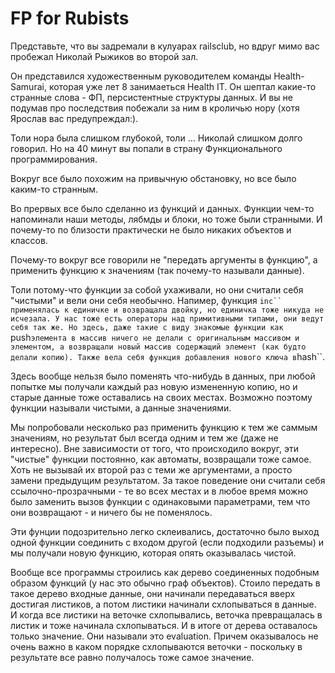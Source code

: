 # FP for Rubists

Представьте, что вы задремали в кулуарах railsclub, но вдруг мимо вас пробежал
Николай Рыжиков во второй зал.

Он представился художественным руководителем команды Health-Samurai, которая уже лет
8 занимаеться Health IT. Он шептал какие-то странные слова - ФП, персистентные структуры данных.
И вы не подумав про последствия побежали за ним в кроличью нору (хотя Ярослав вас предупреждал:).

Толи нора была слишком глубокой, толи ... Николай слишком долго говорил.
Но на 40 минут вы попали в страну Функционального программирования.

Вокруг все было похожим на привычную обстановку, но все было каким-то странным.

Во прервых все было сделанно из функций и данных. Функции чем-то напоминали
наши методы, лябмды и блоки, но тоже были странными. 
И почему-то по близости практически не было никаких объектов и классов.


Почему-то вокруг все говорили не "передать аргументы в функцию", а применить функцию
к значениям (так почему-то называли данные).

Толи потому-что функции за собой ухаживали, но они считали себя "чистыми" и вели они себя
необычно. Напимер, функция ```inc`` применялась к единичке и возвращала двойку, но единичка
тоже никуда не исчезала. У нас тоже есть операторы над примитивными типами, они ведут себя так же.
Но здесь, даже такие с виду знакомые функции как ```push``` элемента в массив ничего не делали
с оригинальным массивом и элементом, а возвращали новый массив содержащий элемент (как будто делали
копию). Также вела себя функция добавления нового ключа в ```hash``.

Здесь вообще нельзя было поменять что-нибудь в данных, при любой попытке мы получали каждый раз новую измененную копию, но и старые данные тоже оставались на своих местах. Возможно поэтому функции называли чистыми, а данные значениями.

Мы попробовали несколько раз применить функцию к тем же саммым значениям, но результат был всегда
одним и тем же (даже не интересно). Вне зависимости от того, что происходило вокруг, эти "чистые" функции
постоянно, как автоматы, возвращали тоже самое. Хоть не вызывай их второй раз с теми же аргументами, 
а просто замени предыдущим результатом. За такое поведение они считали себя ссылочно-прозрачными - те во всех местах и в любое время можно было заменить вызов функции с одинаковыми параметрами, тем что они возвращают - и ничего бы не поменялось.


Эти фунции подозрительно легко склеивались, достаточно было выход одной функции соединить с входом другой (если подходили разъемы) и мы получали новую функцию, которая опять оказывалась чистой.

Вообще все программы строились как дерево соединенных подобным образом функций (у нас это обычно граф объектов). Стоило передать в такое дерево входные данные, они начинали передаваться вверх достигая листиков, а потом листики начинали схлопываться в данные.
И когда все листики на веточке схлопывались, веточка превращалась в листик и тоже начинала схлопываться. И в итоге от дерева оставалось только значение. Они называли это evaluation. Причем оказывалось не очень важно в каком порядке схлопываются веточки - поскольку в результате все равно получалось тоже самое значение.
